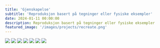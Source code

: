 ```yaml
---
title: 'Gjenskapelse'
subtitle: 'Reproduksjon basert på tegninger eller fysiske eksempler'
date: 2024-01-11 00:00:00
description: Reproduksjon basert på tegninger eller fysiske eksempler
featured_image: '/images/projects/recreate.png'
---
```



<div class="gallery" data-columns="3">
	<img src="{{site.baseurl}}/images/projects/recreate/Snap wrap spider coupling L.png">
	<img src="{{site.baseurl}}/images/projects/recreate/Connector housing.png">
	<img src="{{site.baseurl}}/images/projects/recreate/Custom tube.png">
	<img src="{{site.baseurl}}/images/projects/recreate/Tank washing nozzle.png">
	<img src="{{site.baseurl}}/images/projects/recreate/Cover.png">
	<img src="{{site.baseurl}}/images/projects/recreate/Skrue.png">
	<img src="{{site.baseurl}}/images/projects/recreate/Solvdeler til kniv 3D modell illustrasjon.png">
</div>


